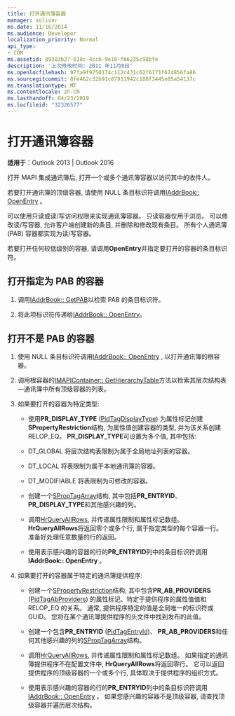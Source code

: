 ```yaml
---
title: 打开通讯簿容器
manager: soliver
ms.date: 11/16/2014
ms.audience: Developer
localization_priority: Normal
api_type:
- COM
ms.assetid: 89383b27-618c-4ccb-9e16-f66235c98bfe
description: '上次修改时间: 2011 年11月8日'
ms.openlocfilehash: 97fa9f9750174c112c431c62f6171f674856fa86
ms.sourcegitcommit: 8fe462c32b91c87911942c188f3445e85a54137c
ms.translationtype: MT
ms.contentlocale: zh-CN
ms.lasthandoff: 04/23/2019
ms.locfileid: "32326577"
---
```

# <a name="opening-an-address-book-container"></a>打开通讯簿容器

**适用于**：Outlook 2013 | Outlook 2016 
  
打开 MAPI 集成通讯簿后, 打开一个或多个通讯簿容器以访问其中的收件人。
  
若要打开通讯簿的顶级容器, 请使用 NULL 条目标识符调用[IAddrBook:: OpenEntry](iaddrbook-openentry.md) 。 
  
可以使用只读或读/写访问权限来实现通讯簿容器。 只读容器仅用于浏览。 可以修改读/写容器, 允许客户端创建新的条目, 并删除和修改现有条目。 所有个人通讯簿 (PAB) 容器都实现为读/写容器。 
  
若要打开任何较低级别的容器, 请调用**OpenEntry**并指定要打开的容器的条目标识符。 
  
## <a name="open-the-container-designated-as-the-pab"></a>打开指定为 PAB 的容器
  
1. 调用[IAddrBook:: GetPAB](iaddrbook-getpab.md)以检索 PAB 的条目标识符。 
    
2. 将此项标识符传递给[IAddrBook:: OpenEntry](iaddrbook-openentry.md)。
    
## <a name="open-a-container-that-is-not-the-pab"></a>打开不是 PAB 的容器
  
1. 使用 NULL 条目标识符调用[IAddrBook:: OpenEntry](iaddrbook-openentry.md) , 以打开通讯簿的根容器。 
    
2. 调用根容器的[IMAPIContainer:: GetHierarchyTable](imapicontainer-gethierarchytable.md)方法以检索其层次结构表—通讯簿中所有顶级容器的列表。 
    
3. 如果要打开的容器为特定类型:
    
   - 使用**PR_DISPLAY_TYPE** ([PidTagDisplayType](pidtagdisplaytype-canonical-property.md)) 为属性标记创建**SPropertyRestriction**结构, 为属性值创建容器的类型, 并为该关系创建 RELOP_EQ。 **PR_DISPLAY_TYPE**可设置为多个值, 其中包括: 
    
   - DT_GLOBAL 将层次结构表限制为属于全局地址列表的容器。
    
   - DT_LOCAL 将表限制为属于本地通讯簿的容器。
    
   - DT_MODIFIABLE 将表限制为可修改的容器。
    
   - 创建一个[SPropTagArray](sproptagarray.md)结构, 其中包括**PR_ENTRYID**、 **PR_DISPLAY_TYPE**和其他感兴趣的列。 
    
   - 调用[HrQueryAllRows](hrqueryallrows.md), 并传递属性限制和属性标记数组。 **HrQueryAllRows**将返回零个或多个行, 属于指定类型的每个容器一行。 准备好处理任意数量的行的返回。 
    
   - 使用表示感兴趣的容器的行的**PR_ENTRYID**列中的条目标识符调用**IAddrBook:: OpenEntry** 。 
    
4. 如果要打开的容器属于特定的通讯簿提供程序:
    
   - 创建一个[SPropertyRestriction](spropertyrestriction.md)结构, 其中包含**PR_AB_PROVIDERS** ([PidTagAbProviders](pidtagabproviders-canonical-property.md)) 的属性标记、特定于提供程序的属性值值和 RELOP_EQ 的关系。 通常, 提供程序特定的值是全局唯一的标识符或 GUID。 您将在某个通讯簿提供程序的头文件中找到发布的此值。 
    
   - 创建一个包含**PR_ENTRYID** ([PidTagEntryId](pidtagentryid-canonical-property.md))、 **PR_AB_PROVIDERS**和任何其他感兴趣的列的[SPropTagArray](sproptagarray.md)结构。 
    
   - 调用[HrQueryAllRows](hrqueryallrows.md), 并传递属性限制和属性标记数组。 如果指定的通讯簿提供程序不在配置文件中, **HrQueryAllRows**将返回零行。 它可以返回提供程序的顶级容器的一个或多个行, 具体取决于提供程序的组织方式。 
    
   - 使用表示感兴趣的容器的行的**PR_ENTRYID**列中的条目标识符调用[IAddrBook:: OpenEntry](iaddrbook-openentry.md) 。 如果您感兴趣的容器不是顶级容器, 请查找顶级容器并遍历层次结构。 
    

